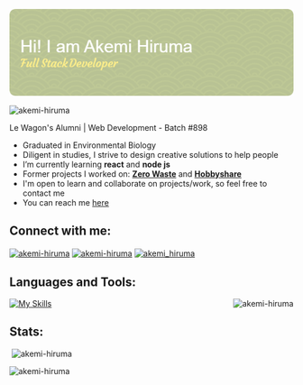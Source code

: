 ![Header](./banner-github.png)
<p align="left"><img src="https://komarev.com/ghpvc/?username=akemi-hiruma&label=Profile%20views&color=0e75b6&style=flat" alt="akemi-hiruma" /></p>
<p>Le Wagon's Alumni | Web Development - Batch #898</p>
<ul>
  <li>Graduated in Environmental Biology </li>
  <li>Diligent in studies, I strive to design creative solutions to help people</li>
  <li>I’m currently learning <strong>react</strong> and <strong>node js</strong></li>
  <li>Former projects I worked on: <a href="https://www.zerowaste.app.br/" target="blank"><strong>Zero Waste</strong></a> and <a href="https://hobbyshare-brunasuzuki.herokuapp.com/" target="blank"><strong>Hobbyshare</strong></a></li>
  <li>I'm open to learn and collaborate on projects/work, so feel free to contact me</li>
  <li>You can reach me <a href = "mailto:akemi.hiruma@gmail.com" target="blank">here</a></li>
</ul>
<!-- Social Media -->
<h2 align="left">Connect with me:</h2>
<p align="left">
  <a href="https://linkedin.com/in/akemi-hiruma/" target="blank"><img align="center" src="https://raw.githubusercontent.com/rahuldkjain/github-profile-readme-generator/master/src/images/icons/Social/linked-in-alt.svg" alt="akemi-hiruma" height="30" width="40" /></a>
  <a href="https://www.instagram.com/akemihiruma/" target="blank"><img align="center" src="https://raw.githubusercontent.com/danielcranney/readme-generator/main/public/icons/socials/instagram.svg" alt="akemi-hiruma" height="30" width="40" /></a>
  <a href="https://twitter.com/akemi_hiruma" target="blank"><img align="center" src="https://raw.githubusercontent.com/rahuldkjain/github-profile-readme-generator/master/src/images/icons/Social/twitter.svg" alt="akemi_hiruma" height="30" width="40" /></a>
</p>
<h2 align="left">Languages and Tools:</h2>
<p><img align="right" src="https://github-readme-stats.vercel.app/api/top-langs?username=akemi-hiruma&show_icons=true&locale=en&layout=compact" alt="akemi-hiruma" /></p>

[![My Skills](https://skillicons.dev/icons?i=ruby,html,css,js,rails,bootstrap,git,github,heroku,cloudflare,sqlite,postgres,sass,vscode,figma&perline=5&theme=light)](https://skillicons.dev)
<br>
<h2 align="left">Stats:</h2>
<p>&nbsp;<img align="justify" src="https://github-readme-stats.vercel.app/api?username=akemi-hiruma&show_icons=true&locale=en" alt="akemi-hiruma"/></p>
<p><img align="justify" src="https://github-readme-streak-stats.herokuapp.com/?user=akemi-hiruma&" alt="akemi-hiruma"/></p>
